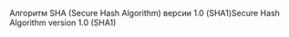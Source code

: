 <span data-ttu-id="14c70-101">Алгоритм SHA (Secure Hash Algorithm) версии 1.0 (SHA1)</span><span class="sxs-lookup"><span data-stu-id="14c70-101">Secure Hash Algorithm version 1.0 (SHA1)</span></span>